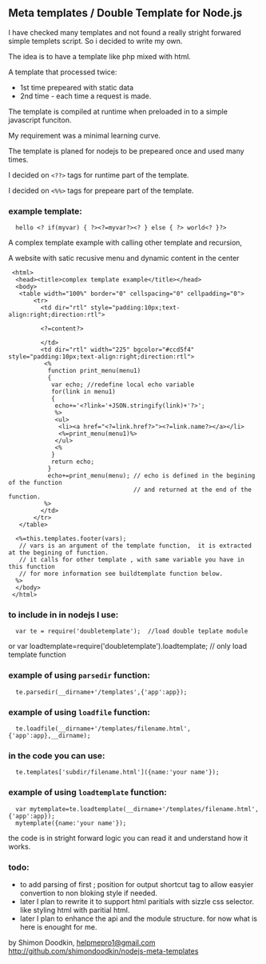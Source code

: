 ## Meta templates / Double Template for Node.js
 
 I have checked many templates and not found a really stright forwared simple templets script.
 So i decided to write my own.
 
The idea is to have a template like php mixed with html.

A template that processed twice: 

* 1st time prepeared with static data 
* 2nd time - each time a request is made.

 The template is compiled at runtime when preloaded in to a simple javascript funciton. 

 My requirement was a minimal learning curve.

 The template is planed for nodejs to be prepeared once and used many times.

 I decided on `<??>` tags for runtime part of the template.

 I decided on `<%%>` tags for prepeare part of the template.

### example template:
      hello <? if(myvar) { ?><?=myvar?><? } else { ?> world<? }?>

 A complex template example with calling other template and recursion,

 A website with satic recusive menu and dynamic content in the center

     <html>
      <head><title>complex template example</title></head>
      <body>
       <table width="100%" border="0" cellspacing="0" cellpadding="0">
           <tr>
             <td dir="rtl" style="padding:10px;text-align:right;direction:rtl">
             
             <?=content?>
             
             </td>
             <td dir="rtl" width="225" bgcolor="#ccd5f4" style="padding:10px;text-align:right;direction:rtl">
              <%
               function print_menu(menu1)
               {
                var echo; //redefine local echo variable
                for(link in menu1)
                {
                 echo+='<?link='+JSON.stringify(link)+'?>';
                 %>
                 <ul>
                  <li><a href="<?=link.href?>"><?=link.name?></a></li>
                  <%=print_menu(menu1)%>
                 </ul>
                 <%
                }
                return echo;
               }
               echo+=print_menu(menu); // echo is defined in the begining of the function 
                                       // and returned at the end of the function. 
              %>
             </td>
           </tr>
       </table>

      <%=this.templates.footer(vars); 
       // vars is an argument of the template function,  it is extracted at the begining of function.
       // it calls for other template , with same variable you have in this function
       // for more information see buildtemplate function below.
      %>
      </body>
     </html>



### to include in in nodejs I use:
      var te = require('doubletemplate');  //load double teplate module
or
      var loadtemplate=require('doubletemplate').loadtemplate; // only load template function

### example of using `parsedir` function:
      te.parsedir(__dirname+'/templates',{'app':app});

### example of using `loadfile` function:
      te.loadfile(__dirname+'/templates/filename.html',{'app':app},__dirname);

### in the code you can use:
      te.templates['subdir/filename.html']({name:'your name'});

### example of using `loadtemplate` function:
      var mytemplate=te.loadtemplate(__dirname+'/templates/filename.html',{'app':app});
      mytemplate({name:'your name'});

the code is in stright forward logic you can read it and understand how it works.

### todo:
* to add parsing of first ; position for output shortcut tag to allow easyier convertion to non bloking style if needed.  
* later I plan to rewrite it to support html paritials with sizzle css selector. like styling html with paritial html.
* later I plan to enhance the api and the module structure.
for now what is here is enought for me.

by Shimon Doodkin, helpmepro1@gmail.com http://github.com/shimondoodkin/nodejs-meta-templates
